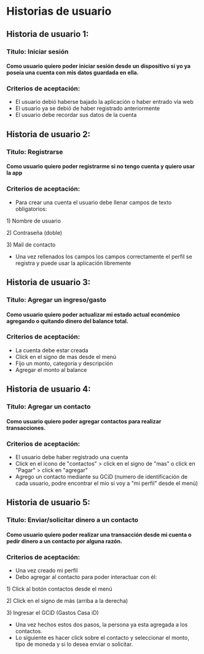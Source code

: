# Historias de usuario

## Historia de usuario 1:

### Titulo:  Iniciar sesión

#### Como usuario quiero poder iniciar sesión desde un dispositivo si yo ya poseía una cuenta con mis datos guardada en ella.

### Criterios de aceptación: 

* El usuario debió haberse bajado la aplicación o haber entrado vía web
* El usuario ya se debió de haber registrado anteriormente
* El usuario debe recordar sus datos de la cuenta

## Historia de usuario 2:

### Titulo:  Registrarse

#### Como usuario quiero poder registrarme si no tengo cuenta y quiero usar la app

### Criterios de aceptación: 

* Para crear una cuenta el usuario debe llenar campos de texto obligatorios:

1\) Nombre de usuario

2\) Contraseña (doble)

3\) Mail de contacto

* Una vez rellenados los campos los campos correctamente el perfil se registra y puede usar la aplicación libremente

## Historia de usuario 3: 

### Titulo:  Agregar un ingreso/gasto

#### Como usuario quiero poder actualizar mi estado actual económico agregando o quitando dinero del balance total.

### Criterios de aceptación: 

* La cuenta debe estar creada
* Click en el signo de mas desde el menú
* Fijo un monto, categoría y descripción
* Agregar el monto al balance

## Historia de usuario 4:

### Titulo:  Agregar un contacto

#### Como usuario quiero poder agregar contactos para realizar transacciones.

### Criterios de aceptación: 

* El usuario debe haber registrado una cuenta
* Click en el icono de "contactos" > click en el signo de "mas" o click en "Pagar" > click en "agregar"
* Agrego un contacto mediante su GCiD (numero de identificación de cada usuario, podre encontrar el mio si voy a "mi perfil" desde el menú)

## Historia de usuario 5: 

### Titulo:  Enviar/solicitar dinero a un contacto

#### Como usuario quiero poder realizar una transacción desde mi cuenta o pedir dinero a un contacto por alguna razón.

### Criterios de aceptación: 

* Una vez creado mi perfil
* Debo agregar al contacto para poder interactuar con él:

1\) Click al botón contactos desde el menú

2\) Click en el signo de más (arriba a la derecha)

3\) Ingresar el GCiD (Gastos Casa iD)

* Una vez hechos estos dos pasos, la persona ya esta agregada a los contactos. 
* Lo siguiente es hacer click sobre el contacto y seleccionar el monto, tipo de moneda y si lo desea enviar o solicitar.
